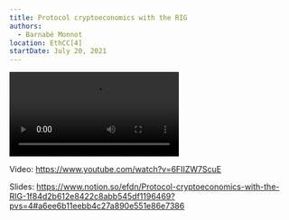```yaml
---
title: Protocol cryptoeconomics with the RIG
authors:
  - Barnabé Monnot
location: EthCC[4]
startDate: July 20, 2021
---
```


<video src="https://www.youtube.com/watch?v=6FIIZW7ScuE"></video>

Video: <https://www.youtube.com/watch?v=6FIIZW7ScuE>

Slides: <https://www.notion.so/efdn/Protocol-cryptoeconomics-with-the-RIG-1f84d2b612e8422c8abb545df1196469?pvs=4#a6ee6b11eebb4c27a890e551e86e7386>
